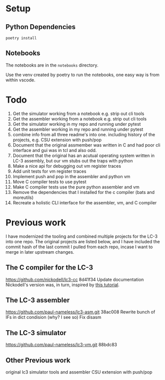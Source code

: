# Setup
## Python Dependencies

    poetry install

## Notebooks
The notebooks are in the `notebooks` directory.

Use the venv created by poetry to run the notebooks, one easy way is from within vscode.

# Todo
1. Get the simulator working from a notebook e.g. strip out cli tools
1. Get the assembler working from a notebook e.g. strip out cli tools
1. Get the simulator working in my repo and running under pytest
1. Get the assembler working in my repo and running under pytest
1. combine info from all three readme's into one. including history of the projects, e.g. CSU extension with push/pop
1. Document that the original assmember was written in C and had poor cli interface and gui was in tcl and also odd.
1. Document that the original has an acutual operating system written in LC-3 assembly, but our vm stubs out the traps with python
1. Make a nice api for debugging out vm register traces
1. Add unit tests for vm register traces
1. Implement push and pop in the assembler and python vm
1. Move C compiler tests to use pytest
1. Make C compiler tests use the pure python assembler and vm
1. Remove the dependencies that I installed for the c compiler (bats and moreutils)
1. Recreate a holistic CLI interface for the assembler, vm, and C compiler

# Previous work
I have modernized the tooling and combined multiple projects for the LC-3 into one repo. The original projects are listed below, and I have included the commit hash of the last commit I pulled from each repo, incase I want to merge in later upstream changes.
## The C compiler for the LC-3
https://github.com/nickodell/lc3-cc
8d41f34 Update documentation
Nickodell's version was, in turn, inspired by [this tutorial](https://github.com/justinmeiners/lc3-vm).
## The LC-3 assembler
https://github.com/paul-nameless/lc3-asm.git
38ac008 Rewrite bunch of IFs in dict condision (why? I see so) Fix disasm
## The LC-3 simulator
https://github.com/paul-nameless/lc3-vm.git
88bdc83
## Other Previous work
original lc3 simulator tools and assembler
CSU extension with push/pop